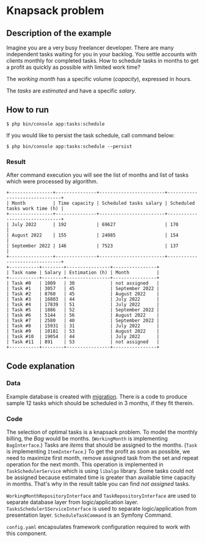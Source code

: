 # Knapsack problem

## Description of the example

Imagine you are a very busy freelancer developer. There are many independent tasks waiting for you in your backlog. You settle accounts with clients monthly for completed tasks. How to schedule tasks in months to get a profit as quickly as possible with limited work time?

The *working month* has a specific volume (*capacity*), expressed in hours.

The *tasks* are *estimated* and have a specific *salary*.


## How to run

```shell
$ php bin/console app:tasks:schedule
```

If you would like to persist the task schedule, call command below:

```shell
$ php bin/console app:tasks:schedule --persist
```

### Result

After command execution you will see the list of months and list of tasks which were processed by algorithm. 

```plain
+----------------+---------------+------------------------+-------------------------------+
| Month          | Time capacity | Scheduled tasks salary | Scheduled tasks work time (h) |
+----------------+---------------+------------------------+-------------------------------+
| July 2022      | 192           | 69627                  | 170                           |
| August 2022    | 155           | 24085                  | 154                           |
| September 2022 | 146           | 7523                   | 137                           |
+----------------+---------------+------------------------+-------------------------------+
+-----------+--------+----------------+----------------+
| Task name | Salary | Estimation (h) | Month          |
+-----------+--------+----------------+----------------+
| Task #0   | 1009   | 30             | not assigned   |
| Task #1   | 3057   | 45             | September 2022 |
| Task #2   | 8760   | 45             | August 2022    |
| Task #3   | 16803  | 44             | July 2022      |
| Task #4   | 17839  | 51             | July 2022      |
| Task #5   | 1886   | 52             | September 2022 |
| Task #6   | 5144   | 56             | August 2022    |
| Task #7   | 2580   | 40             | September 2022 |
| Task #8   | 15931  | 31             | July 2022      |
| Task #9   | 10181  | 53             | August 2022    |
| Task #10  | 19054  | 44             | July 2022      |
| Task #11  | 891    | 53             | not assigned   |
+-----------+--------+----------------+----------------+
```

## Code explanation

### Data

Example database is created with [migration](../../migrations/Version20220710093619.php). There is a code to produce sample 12 tasks which should be scheduled in 3 months, if they fit therein.

### Code

The selection of optimal tasks is a knapsack problem. To model the monthly billing, the *Bag* would be months. (`WorkingMonth` is implementing `BagInterface`.) Tasks are *items* that should be assigned to the months. (`Task` is implementing `ItemInterface`.) To get the profit as soon as possible, we need to maximize first month, remove assigned task from the set and repeat operation for the next month. This operation is implemented in `TaskSchedulerService` which is using `libalgo` library. Some tasks could not be assigned because estimated time is greater than available time capacity in months. That's why in the result table you can find *not assigned* tasks.

`WorkingMonthRepositoryInterface` and `TaskRepositoryInterface` are used to separate database layer from logic/application layer. `TasksSchedulerSServiceInterface` is used to separate logic/application from presentation layer. `ScheduleTaskCommand` is an Symfony Command.

`config.yaml` encapsulates framework configuration required to work with this component. 